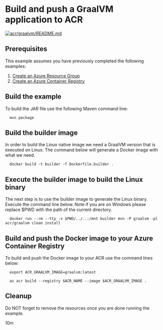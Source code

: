 
# Build and push a GraalVM application to ACR

[![acr/graalvm/README.md](https://github.com/Azure-Samples/java-on-azure-examples/actions/workflows/acr_graalvm_README_md.yml/badge.svg)](https://github.com/Azure-Samples/java-on-azure-examples/actions/workflows/acr_graalvm_README_md.yml)

## Prerequisites

This example assumes you have previously completed the following examples:

1. [Create an Azure Resource Group](../../group/create/README.md)
1. [Create an Azure Container Registry](../create/README.md)

<!-- 

  if [[ -z $REGION ]]; then
    export REGION=westus
  fi

  -->
<!-- workflow.cron(0 5 * * 1) -->
<!-- workflow.include(../create/README.md) -->

## Build the example

<!-- workflow.run()

  cd acr/graalvm

  -->

To build the JAR file use the following Maven command line:

```shell
  mvn package
```

## Build the builder image

In order to build the Linux native image we need a GraalVM version that is 
executed on Linux. The command below will generate a Docker image with what we
need.

```shell
  docker build -t builder -f Dockerfile.builder .
```

## Execute the builder image to build the Linux binary

The next step is to use the builder image to generate the Linux binary. Execute
the command line below. Note if you are on Windows please replace $PWD with the
path of the current directory.

```shell
  docker run --rm --tty -v $PWD/../..:/mnt builder mvn -P graalvm -pl acr/graalvm clean install  
```

## Build and push the Docker image to your Azure Container Registry

To build and push the Docker image to your ACR use the command lines below:

```shell
  export ACR_GRAALVM_IMAGE=graalvm:latest

  az acr build --registry $ACR_NAME --image $ACR_GRAALVM_IMAGE .
```

<!-- workflow.run()

  cd ../..

  -->

<!-- workflow.directOnly()

  export RESULT=$(az acr repository show --name $ACR_NAME --image $ACR_GRAALVM_IMAGE)
  az group delete --name $RESOURCE_GROUP --yes || true
  if [[ -z $RESULT ]]; then
    echo "Unable to find $ACR_GRAALVM_IMAGE image"
    exit 1
  fi

  -->

## Cleanup

Do NOT forget to remove the resources once you are done running the example.

10m
